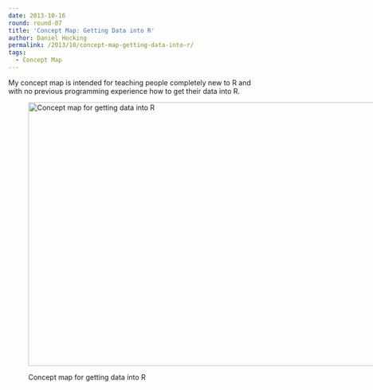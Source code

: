 ```yaml
---
date: 2013-10-16
round: round-07
title: 'Concept Map: Getting Data into R'
author: Daniel Hocking
permalink: /2013/10/concept-map-getting-data-into-r/
tags:
  - Concept Map
---
```

My concept map is intended for teaching people completely new to R and with no previous programming experience how to get their data into R.<figure id="attachment_4766" style="width: 707px;" class="wp-caption aligncenter">

[<img class="size-large wp-image-4766" alt="Concept map for getting data into R" src="http://teaching.software-carpentry.org/wp-content/uploads/2013/10/IMG_0693-1024x768.jpg" width="707" height="530" />][1]<figcaption class="wp-caption-text">Concept map for getting data into R</figcaption></figure>

 [1]: http://teaching.software-carpentry.org/wp-content/uploads/2013/10/IMG_0693.jpg
